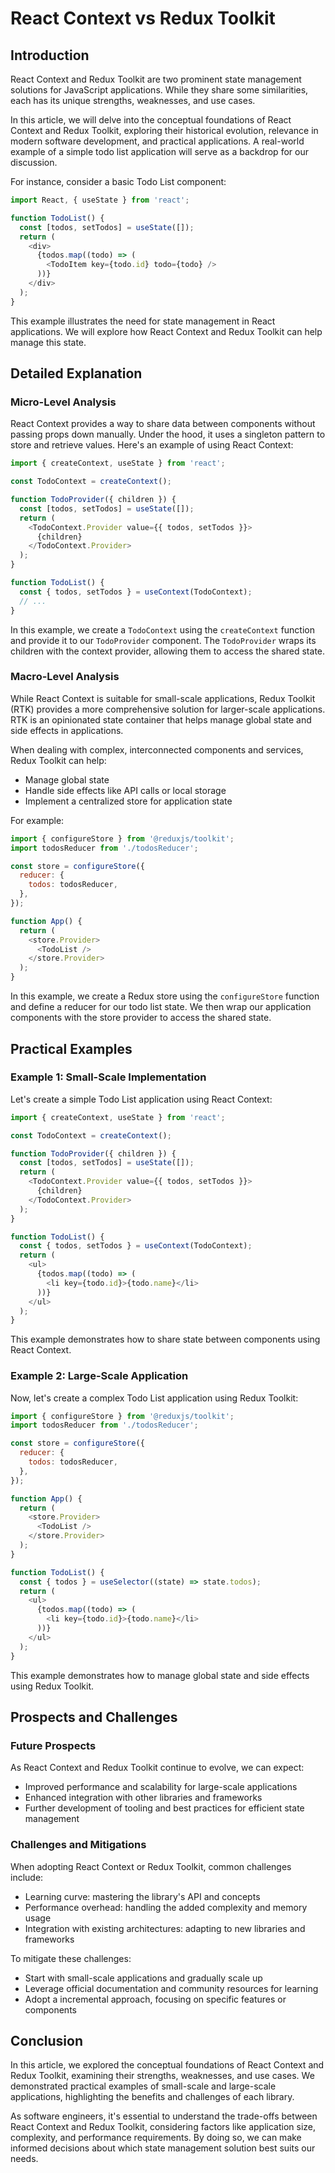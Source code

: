 # React Context vs Redux Toolkit
## Introduction
React Context and Redux Toolkit are two prominent state management solutions for JavaScript applications. While they share some similarities, each has its unique strengths, weaknesses, and use cases.

In this article, we will delve into the conceptual foundations of React Context and Redux Toolkit, exploring their historical evolution, relevance in modern software development, and practical applications. A real-world example of a simple todo list application will serve as a backdrop for our discussion.

For instance, consider a basic Todo List component:
```javascript
import React, { useState } from 'react';

function TodoList() {
  const [todos, setTodos] = useState([]);
  return (
    <div>
      {todos.map((todo) => (
        <TodoItem key={todo.id} todo={todo} />
      ))}
    </div>
  );
}
```
This example illustrates the need for state management in React applications. We will explore how React Context and Redux Toolkit can help manage this state.

## Detailed Explanation
### Micro-Level Analysis

React Context provides a way to share data between components without passing props down manually. Under the hood, it uses a singleton pattern to store and retrieve values. Here's an example of using React Context:
```javascript
import { createContext, useState } from 'react';

const TodoContext = createContext();

function TodoProvider({ children }) {
  const [todos, setTodos] = useState([]);
  return (
    <TodoContext.Provider value={{ todos, setTodos }}>
      {children}
    </TodoContext.Provider>
  );
}

function TodoList() {
  const { todos, setTodos } = useContext(TodoContext);
  // ...
}
```
In this example, we create a `TodoContext` using the `createContext` function and provide it to our `TodoProvider` component. The `TodoProvider` wraps its children with the context provider, allowing them to access the shared state.

### Macro-Level Analysis

While React Context is suitable for small-scale applications, Redux Toolkit (RTK) provides a more comprehensive solution for larger-scale applications. RTK is an opinionated state container that helps manage global state and side effects in applications.

When dealing with complex, interconnected components and services, Redux Toolkit can help:

* Manage global state
* Handle side effects like API calls or local storage
* Implement a centralized store for application state

For example:
```javascript
import { configureStore } from '@reduxjs/toolkit';
import todosReducer from './todosReducer';

const store = configureStore({
  reducer: {
    todos: todosReducer,
  },
});

function App() {
  return (
    <store.Provider>
      <TodoList />
    </store.Provider>
  );
}
```
In this example, we create a Redux store using the `configureStore` function and define a reducer for our todo list state. We then wrap our application components with the store provider to access the shared state.

## Practical Examples
### Example 1: Small-Scale Implementation

Let's create a simple Todo List application using React Context:
```javascript
import { createContext, useState } from 'react';

const TodoContext = createContext();

function TodoProvider({ children }) {
  const [todos, setTodos] = useState([]);
  return (
    <TodoContext.Provider value={{ todos, setTodos }}>
      {children}
    </TodoContext.Provider>
  );
}

function TodoList() {
  const { todos, setTodos } = useContext(TodoContext);
  return (
    <ul>
      {todos.map((todo) => (
        <li key={todo.id}>{todo.name}</li>
      ))}
    </ul>
  );
}
```
This example demonstrates how to share state between components using React Context.

### Example 2: Large-Scale Application

Now, let's create a complex Todo List application using Redux Toolkit:
```javascript
import { configureStore } from '@reduxjs/toolkit';
import todosReducer from './todosReducer';

const store = configureStore({
  reducer: {
    todos: todosReducer,
  },
});

function App() {
  return (
    <store.Provider>
      <TodoList />
    </store.Provider>
  );
}

function TodoList() {
  const { todos } = useSelector((state) => state.todos);
  return (
    <ul>
      {todos.map((todo) => (
        <li key={todo.id}>{todo.name}</li>
      ))}
    </ul>
  );
}
```
This example demonstrates how to manage global state and side effects using Redux Toolkit.

## Prospects and Challenges
### Future Prospects

As React Context and Redux Toolkit continue to evolve, we can expect:

* Improved performance and scalability for large-scale applications
* Enhanced integration with other libraries and frameworks
* Further development of tooling and best practices for efficient state management

### Challenges and Mitigations

When adopting React Context or Redux Toolkit, common challenges include:

* Learning curve: mastering the library's API and concepts
* Performance overhead: handling the added complexity and memory usage
* Integration with existing architectures: adapting to new libraries and frameworks

To mitigate these challenges:

* Start with small-scale applications and gradually scale up
* Leverage official documentation and community resources for learning
* Adopt a incremental approach, focusing on specific features or components

## Conclusion

In this article, we explored the conceptual foundations of React Context and Redux Toolkit, examining their strengths, weaknesses, and use cases. We demonstrated practical examples of small-scale and large-scale applications, highlighting the benefits and challenges of each library.

As software engineers, it's essential to understand the trade-offs between React Context and Redux Toolkit, considering factors like application size, complexity, and performance requirements. By doing so, we can make informed decisions about which state management solution best suits our needs.